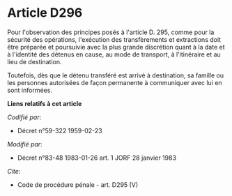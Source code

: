 # Article D296

Pour l'observation des principes posés à l'article D. 295, comme pour la sécurité des opérations, l'exécution des
transfèrements et extractions doit être préparée et poursuivie avec la plus grande discrétion quant à la date et à l'identité
des détenus en cause, au mode de transport, à l'itinéraire et au lieu de destination. 

Toutefois, dès que le détenu transféré est arrivé à destination, sa famille ou les personnes autorisées de façon permanente à
communiquer avec lui en sont informées.

**Liens relatifs à cet article**

_Codifié par_:

  - Décret n°59-322 1959-02-23

_Modifié par_:

  - Décret n°83-48 1983-01-26 art. 1 JORF 28 janvier 1983

_Cite_:

  - Code de procédure pénale - art. D295 (V)
